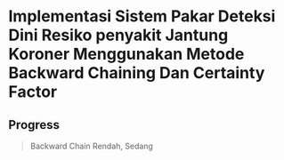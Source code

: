 # Implementasi Sistem Pakar Deteksi Dini Resiko penyakit Jantung Koroner  Menggunakan Metode Backward Chaining  Dan Certainty Factor

## Progress 
> Backward Chain Rendah, Sedang 

